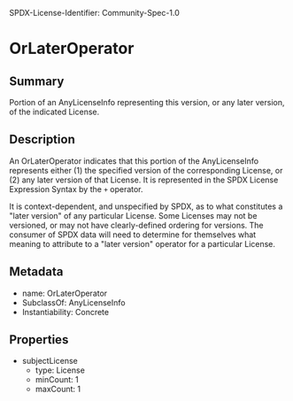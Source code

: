 SPDX-License-Identifier: Community-Spec-1.0

# OrLaterOperator

## Summary

Portion of an AnyLicenseInfo representing this version, or any later version,
of the indicated License.

## Description

An OrLaterOperator indicates that this portion of the AnyLicenseInfo
represents either (1) the specified version of the corresponding License, or
(2) any later version of that License. It is represented in the SPDX License
Expression Syntax by the `+` operator.

It is context-dependent, and unspecified by SPDX, as to what constitutes a
"later version" of any particular License. Some Licenses may not be versioned,
or may not have clearly-defined ordering for versions. The consumer of SPDX
data will need to determine for themselves what meaning to attribute to a
"later version" operator for a particular License.

## Metadata

- name: OrLaterOperator
- SubclassOf: AnyLicenseInfo
- Instantiability: Concrete

## Properties

- subjectLicense
  - type: License
  - minCount: 1
  - maxCount: 1
